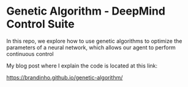 # Genetic Algorithm - DeepMind Control Suite

In this repo, we explore how to use genetic algorithms to optimize the parameters of a neural network, which allows our agent to perform continuous control

My blog post where I explain the code is located at this link:

https://brandinho.github.io/genetic-algorithm/
